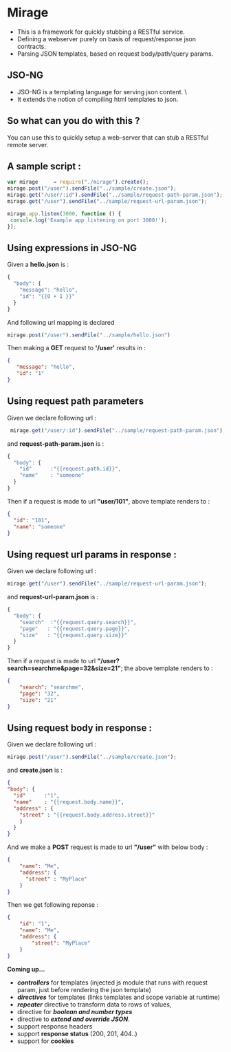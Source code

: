 # Mirage

 - This is a framework for quickly stubbing a RESTful service. 
 - Defining a webserver purely on basis of request/response json contracts. 
 - Parsing JSON templates, based on request body/path/query params.

## JSO-NG

 - JSO-NG is a templating language for serving json content. \
 - It extends the notion of compiling html templates to json.

## So what can you do with this ?

You can use this to quickly setup a web-server that can stub a RESTful  remote server.

## A sample script :

```javascript
var mirage     = require("./mirage").create();
mirage.post("/user").sendFile("../sample/create.json");
mirage.get("/user/:id").sendFile("../sample/request-path-param.json");
mirage.get("/user").sendFile("../sample/request-url-param.json");

mirage.app.listen(3000, function () {
 console.log('Example app listening on port 3000!');
});
```

## Using expressions in JSO-NG

Given a __hello.json__ is : 
```javascript
{
  "body": {
    "message": "hello",
    "id": "{{0 + 1 }}"
  }
}
```
And following url mapping is declared 
```javascript
mirage.post("/user").sendFile("../sample/hello.json")
```

Then making a __GET__ request to __'/user'__ results in : 
 ```json
 {
    "message": "hello",
    "id": "1"
}
 ```
## Using request path parameters
Given we declare following url :

```javascript
 mirage.get("/user/:id").sendFile("../sample/request-path-param.json");
```
and __request-path-param.json__ is : 
```javascript
{
  "body": {
    "id"      :"{{request.path.id}}",
    "name"    : "someone"
  }
}
```
Then if a request is made to url **"user/101"**, above template renders to : 
```json
{
  "id": "101",
  "name": "someone"
}
```
## Using request url params in response : 
Given we declare following url :

```javascript
mirage.get("/user").sendFile("../sample/request-url-param.json");
```

and __request-url-param.json__ is : 
```javascript
{
  "body": {
    "search"  :"{{request.query.search}}",
    "page"   : "{{request.query.page}}",
    "size"   : "{{request.query.size}}"
  }
}
```

Then if a request is made to url __"/user?search=searchme&page=32&size=21"__; the above template renders to : 
```json
{
    "search": "searchme",
    "page": "32",
    "size": "21"
}
```

## Using request body in response : 

Given we declare following url :
```javascript
mirage.post("/user").sendFile("../sample/create.json");
```
and __create.json__ is : 
```json
{
"body": {
  "id"      :"1",
  "name"    : "{{request.body.name}}",
  "address" : {
    "street" : "{{request.body.address.street}}"
    }
  }
}
```
And we make a __POST__ request is made to url __"/user"__ with below body : 
```json
{
    "name": "Me",
    "address": {
      "street" : "MyPlace"
    }
}
```

Then we get following reponse : 
```json
{
    "id": "1",
    "name": "Me",
    "address": {
        "street": "MyPlace"
    }
}
```

**Coming up...**

 - ***controllers*** for templates (injected js module that runs with request param, just before rendering the json template)
 - ***directives*** for templates (links templates and scope variable at runtime)
 - ***repeater*** directive to transform data to rows of values,
 - directive for ***boolean and number types***
 - directive to ***extend and override JSON***.
 - support response headers
 - support **response status** (200, 201, 404..)
 - support for **cookies**

